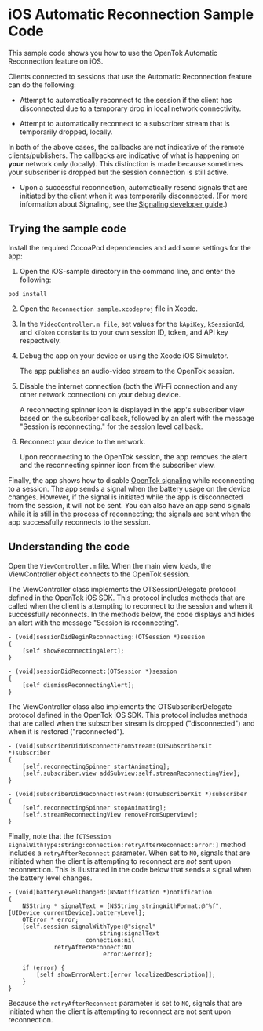# iOS Automatic Reconnection Sample Code

This sample code shows you how to use the OpenTok Automatic Reconnection feature on iOS.

Clients connected to sessions that use the Automatic Reconnection feature can do the following:

- Attempt to automatically reconnect to the session if the client has disconnected due
  to a temporary drop in local network connectivity.

- Attempt to automatically reconnect to a subscriber stream that is temporarily dropped, locally.

In both of the above cases, the callbacks are not indicative of the remote clients/publishers.
The callbacks are indicative of what is happening on **your** network only (locally). This distinction
is made because sometimes your subscriber is dropped but the session connection is still active.

- Upon a successful reconnection, automatically resend signals that are initiated
  by the client when it was temporarily disconnected. (For more information about Signaling,
  see the [Signaling developer guide](https://tokbox.com/developer/guides/signaling/android/).)

## Trying the sample code

Install the required CocoaPod dependencies and add some settings for the app:

1. Open the iOS-sample directory in the command line, and enter the following:

```
pod install
```

2. Open the `Reconnection sample.xcodeproj` file in Xcode.

3. In the `VideoController.m file`, set values for the `kApiKey`, `kSessionId`,
   and `kToken` constants to your own session ID, token, and API key respectively.

4. Debug the app on your device or using the Xcode iOS Simulator.

   The app publishes an audio-video stream to the OpenTok session.

5. Disable the internet connection (both the Wi-Fi connection and any other
   network connection) on your debug device.

   A reconnecting spinner icon is displayed in the app's subscriber view
   based on the subscriber callback, followed by an alert with the message
   "Session is reconnecting." for the session level callback.

6. Reconnect your device to the network.

   Upon reconnecting to the OpenTok session, the app removes the alert
   and the reconnecting spinner icon from the subscriber view.

Finally, the app shows how to disable
[OpenTok signaling](https://tokbox.com/developer/guides/signaling/ios/) while reconnecting
to a session. The app sends a signal when the battery usage on the device changes.
However, if the signal is initiated while the app is disconnected from the session,
it will not be sent. You can also have an app send signals while it is still in the
process of reconnecting; the signals are sent when the app successfully reconnects
to the session.

## Understanding the code

Open the `ViewController.m` file. When the main view loads, the ViewController object connects to
the OpenTok session.

The ViewController class implements the OTSessionDelegate protocol defined in the OpenTok iOS SDK.
This protocol includes methods that are called when the client is attempting to reconnect to the
session and when it successfully reconnects. In the methods below, the code displays and hides an
alert with the message "Session is reconnecting".

```objc
- (void)sessionDidBeginReconnecting:(OTSession *)session
{
    [self showReconnectingAlert];
}

- (void)sessionDidReconnect:(OTSession *)session
{
    [self dismissReconnectingAlert];
}
```

The ViewController class also implements the OTSubscriberDelegate protocol defined in the OpenTok
iOS SDK. This protocol includes methods that are called when the subscriber stream is dropped
("disconnected") and when it is restored ("reconnected").

```objc
- (void)subscriberDidDisconnectFromStream:(OTSubscriberKit *)subscriber
{
    [self.reconnectingSpinner startAnimating];
    [self.subscriber.view addSubview:self.streamReconnectingView];
}

- (void)subscriberDidReconnectToStream:(OTSubscriberKit *)subscriber
{
    [self.reconnectingSpinner stopAnimating];
    [self.streamReconnectingView removeFromSuperview];
}
```

Finally, note that the `[OTSession signalWithType:string:connection:retryAfterReconnect:error:]`
method includes a `retryAfterReconnect` parameter. When set to `NO`, signals that are initiated
when the client is attempting to reconnect are _not_ sent upon reconnection. This is illustrated
in the code below that sends a signal when the battery level changes.

```objc
- (void)batteryLevelChanged:(NSNotification *)notification
{
    NSString * signalText = [NSString stringWithFormat:@"%f", [UIDevice currentDevice].batteryLevel];
    OTError * error;
    [self.session signalWithType:@"signal"
                          string:signalText
                      connection:nil
             retryAfterReconnect:NO
                           error:&error];

    if (error) {
        [self showErrorAlert:[error localizedDescription]];
    }
}
```

Because the `retryAfterReconnect` parameter is set to `NO`, signals that are initiated when
the client is attempting to reconnect are not sent upon reconnection.
